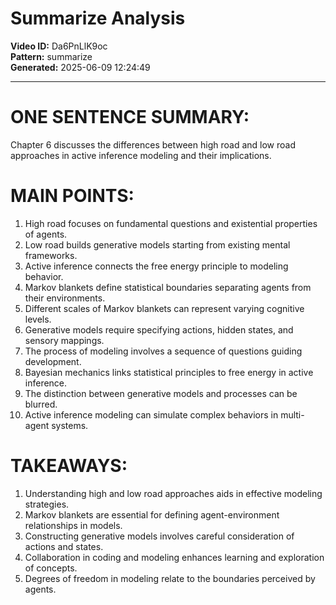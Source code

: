 # Summarize Analysis

**Video ID:** Da6PnLlK9oc  
**Pattern:** summarize  
**Generated:** 2025-06-09 12:24:49  

---

# ONE SENTENCE SUMMARY:
Chapter 6 discusses the differences between high road and low road approaches in active inference modeling and their implications.

# MAIN POINTS:
1. High road focuses on fundamental questions and existential properties of agents.
2. Low road builds generative models starting from existing mental frameworks.
3. Active inference connects the free energy principle to modeling behavior.
4. Markov blankets define statistical boundaries separating agents from their environments.
5. Different scales of Markov blankets can represent varying cognitive levels.
6. Generative models require specifying actions, hidden states, and sensory mappings.
7. The process of modeling involves a sequence of questions guiding development.
8. Bayesian mechanics links statistical principles to free energy in active inference.
9. The distinction between generative models and processes can be blurred.
10. Active inference modeling can simulate complex behaviors in multi-agent systems.

# TAKEAWAYS:
1. Understanding high and low road approaches aids in effective modeling strategies.
2. Markov blankets are essential for defining agent-environment relationships in models.
3. Constructing generative models involves careful consideration of actions and states.
4. Collaboration in coding and modeling enhances learning and exploration of concepts.
5. Degrees of freedom in modeling relate to the boundaries perceived by agents.